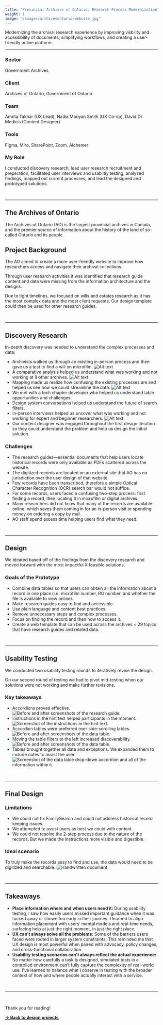 ```yaml
---
title: "Provincial Archives of Ontario: Research Process Modernization"
weight: 1
image: "/images/archivesontario-website.jpg"
---
```


Modernizing the archival research experience by improving visbility and accessibility of documents, simplifying workflows, and creating a user-friendly online platform.

---

### **Sector**
Government Archives

### **Client**
Archives of Ontario, Government of Ontario

### **Team**
Amrita Takhar (UX Lead), Nadia Mariyan Smith (UX Co-op), David Di Medicis (Content Designer)

### **Tools**
Figma, Miro, SharePoint, Zoom, Alchemer

### **My Role**
I conducted discovery research, lead user research recruitment and preperation, facilitated user interviews and usabiltiy testing, analyzed findings, mapped out current processes, and lead the designed and prototyped solutions.

<br>

---

## The Archives of Ontario

The Archives of Ontario (AO) is the largest provincial archives in Canada, and the premier source of information about the history of the land of so-called Ontario and its people.

## Project Background

The AO aimed to create a more user-friendly website to improve how researchers access and navigate their archival collections. 

Through user research activities it was identified that research guide content and data were missing from the information architecture and the designs.

Due to tight timelines, we focused on wills and estates research as it has the most complex data and the most client requests. Our design template could then be used for other research guides.

<br>

---

## Discovery Research

In-depth discovery was needed to understand the complex processes and data:

- Archivists walked us through an existing in-person process and then gave us a test to find a will on microfilm.
![Alt text](/images/archivesontario-process.jpg)
- A comparative analysis helped us understand what was working and not working at 8 other archives.
![Alt text](/images/archivesontario-process1.jpg)
- Mapping made us realize how confusing the existing processes are and helped us see how we could streamline the data.
![Alt text](/images/archivesontario-process2.jpg)
- We met with a tech chapter developer who helped us understand table opportunities and challenges.
- Design system conversations helped us understand the future of search filters.
- In-person interviews helped us uncover what was working and not working for expert and beginner researchers. 
![Alt text](/images/archivesontario-process3.jpg)
- Our content designer was engaged throughout the first design iteration so they could understand the problem and help us design the initial solution. 

### **Challenges**

- The research guides—essential documents that help users locate historical records were only available as PDFs scattered across the website.
- The digitized records are located on an external site that AO has no jurisdiction over the user design of that website. 
- Few records have been transcribed, therefore a simple Optical Character Recognition (OCR) search bar would not suffice.
- For some records, users faced a confusing two-step process: first finding a record, then locating it in microfilm or digital archives.
- Many researchers did not know that many of the records are available online, which saves them coming in for an in-person visit or spending money on ordering a copy by mail.
- AO staff spend excess time helping users find what they need. 

<br> 

---

## Design

We ideated based off of the findings from the discovery research and moved forward with the most impactful X feasible solutions.

### **Goals of the Prototype**

- Combine data tables so that users can obtain all the information about a record in one place (i.e. microfilm number, RG number, and whether the file is available to view online). 
- Make research guides easy to find and accessible.
- Use plain language and content best practices.
- Remove unnecessary steps and complex processes. 
- Focus on finding the record and then how to access it.
- Create a web template that can be used across the archives ~ 29 topics that have research guides and related data.

<br> 

---

## Usability Testing

We conducted two usability testing rounds to iteratively revise the design. 

On our second round of testing we had to pivot mid-testing when our solutions were not working and make further revisions. 

### **Key takeaways**
- Accordions proved effective. 
![Before and after screenshots of the research guide.](/images/archivesontario-insight1.jpg)
- Instructions in the hint text helped participants in the moment.
![Screenshot of the instructions in the hint text. ](/images/archivesontario-insight2.jpg)
- Accordion tables were preferred over side-scrolling tables.
![Before and after screenshots of the data table.](/images/archivesontario-insight3.jpg)
- Moving the table filters to the left increased discoverability.
![Before and after screenshots of the data table.](/images/archivesontario-insight4.jpg)
- Tables brought together all data and exceptions. We expanded them to include notes to assist the user.
![Screenshot of the data table drop-down accordion and all of the information within it.](/images/archivesontario-insight5.jpg)

<br> 

--- 

## Final Design

### **Limitations**
- We could not fix FamilySearch and could not address historical record keeping issues.
- We attempted to assist users as best we could with content.
- We could not resolve the 2-step process due to the nature of the records. But we made the instructions more visible and digestible.

### **Ideal scenario** 

To truly make the records easy to find and use, the data would need to be digitized
and searchable. 
![Handwritten document](/images/archivesontario-ideal.jpg)

<br>

---

## Takeaways
- **Place information where and when users need it:** During usability testing, I saw how easily users missed important guidance when it was tucked away or shown too early in their journey. I learned to align information placement with users’ mental models and real-time needs, surfacing help at just the right moment, in just the right place.
- **UX can't always solve all the problems:** Some of the barriers users faced were rooted in larger system constraints. This reminded me that UX design is most powerful when paired with advocacy, policy changes, and cross-functional collaboration.
- **Usability testing scenarios can't always reflect the actual experience:** No matter how carefully a task is designed, simulated tests in a controlled environment can’t fully capture the complexity of real-world use. I’ve learned to balance what I observe in testing with the broader context of how and where people actually interact with a service.

<br>

---

<br>

Thank you for reading! 

[**→ Back to design projects**](/design)